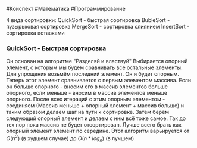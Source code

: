 #Конспект #Математика #Программирование 

4 вида сортировки:
QuickSort - быстрая сортировка
BubleSort - пузырьковая сортировка
MergeSort - сортировка слиянием
InsertSort - сортировка вставками

### QuickSort - Быстрая сортировка

Он основан на алгоритме "Разделяй и властвуй"
Выбирается опорный элемент, с которым мы будем сравнивать все остальные элементы. 
Для упрощения возьмём последний элемент. Он и будет опорным. 
Теперь этот элемент сравнивается с первым элементом массива. Если он больше опорного - вносим его в массив элементов больше опорного, если меньше - вносим в массив элементов меньше опорного. После всех итераций с этим опорным элементом - соединяем (Массив меньше + опорный элемент + массив больше) и таким образом делаем шаг на пути к сортировке. Затем берём следующий опорный элемент и делаем с ним всё тоже самое. Так до тех пор пока массив не будет отсортирован. Лучше всего брать как опорный элемент элемент по середине. 
Этот алгоритм варьируется от $O(n^2)$ (в худшем случае) до $O(n*log_n)$ (в лучшем) 



